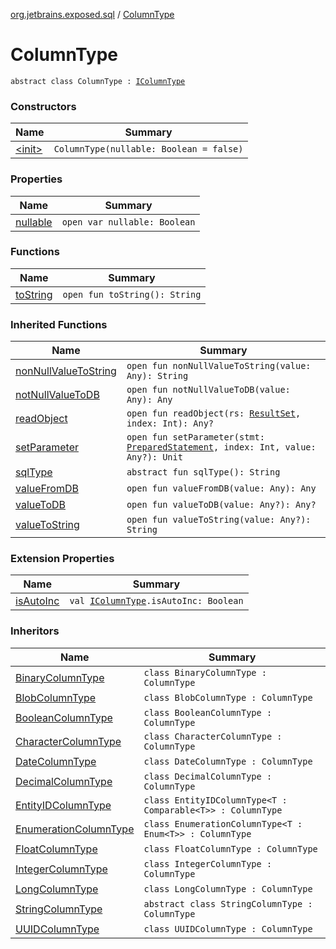 [org.jetbrains.exposed.sql](../index.md) / [ColumnType](.)

# ColumnType

`abstract class ColumnType : `[`IColumnType`](../-i-column-type/index.md)

### Constructors

| Name | Summary |
|---|---|
| [&lt;init&gt;](-init-.md) | `ColumnType(nullable: Boolean = false)` |

### Properties

| Name | Summary |
|---|---|
| [nullable](nullable.md) | `open var nullable: Boolean` |

### Functions

| Name | Summary |
|---|---|
| [toString](to-string.md) | `open fun toString(): String` |

### Inherited Functions

| Name | Summary |
|---|---|
| [nonNullValueToString](../-i-column-type/non-null-value-to-string.md) | `open fun nonNullValueToString(value: Any): String` |
| [notNullValueToDB](../-i-column-type/not-null-value-to-d-b.md) | `open fun notNullValueToDB(value: Any): Any` |
| [readObject](../-i-column-type/read-object.md) | `open fun readObject(rs: `[`ResultSet`](http://docs.oracle.com/javase/6/docs/api/java/sql/ResultSet.html)`, index: Int): Any?` |
| [setParameter](../-i-column-type/set-parameter.md) | `open fun setParameter(stmt: `[`PreparedStatement`](http://docs.oracle.com/javase/6/docs/api/java/sql/PreparedStatement.html)`, index: Int, value: Any?): Unit` |
| [sqlType](../-i-column-type/sql-type.md) | `abstract fun sqlType(): String` |
| [valueFromDB](../-i-column-type/value-from-d-b.md) | `open fun valueFromDB(value: Any): Any` |
| [valueToDB](../-i-column-type/value-to-d-b.md) | `open fun valueToDB(value: Any?): Any?` |
| [valueToString](../-i-column-type/value-to-string.md) | `open fun valueToString(value: Any?): String` |

### Extension Properties

| Name | Summary |
|---|---|
| [isAutoInc](../is-auto-inc.md) | `val `[`IColumnType`](../-i-column-type/index.md)`.isAutoInc: Boolean` |

### Inheritors

| Name | Summary |
|---|---|
| [BinaryColumnType](../-binary-column-type/index.md) | `class BinaryColumnType : ColumnType` |
| [BlobColumnType](../-blob-column-type/index.md) | `class BlobColumnType : ColumnType` |
| [BooleanColumnType](../-boolean-column-type/index.md) | `class BooleanColumnType : ColumnType` |
| [CharacterColumnType](../-character-column-type/index.md) | `class CharacterColumnType : ColumnType` |
| [DateColumnType](../-date-column-type/index.md) | `class DateColumnType : ColumnType` |
| [DecimalColumnType](../-decimal-column-type/index.md) | `class DecimalColumnType : ColumnType` |
| [EntityIDColumnType](../-entity-i-d-column-type/index.md) | `class EntityIDColumnType<T : Comparable<T>> : ColumnType` |
| [EnumerationColumnType](../-enumeration-column-type/index.md) | `class EnumerationColumnType<T : Enum<T>> : ColumnType` |
| [FloatColumnType](../-float-column-type/index.md) | `class FloatColumnType : ColumnType` |
| [IntegerColumnType](../-integer-column-type/index.md) | `class IntegerColumnType : ColumnType` |
| [LongColumnType](../-long-column-type/index.md) | `class LongColumnType : ColumnType` |
| [StringColumnType](../-string-column-type/index.md) | `abstract class StringColumnType : ColumnType` |
| [UUIDColumnType](../-u-u-i-d-column-type/index.md) | `class UUIDColumnType : ColumnType` |
